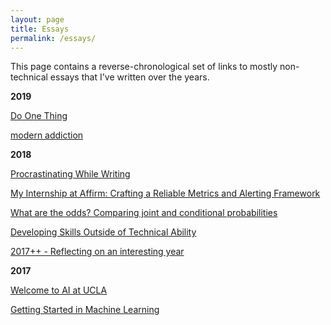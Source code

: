 ```yaml
---
layout: page
title: Essays
permalink: /essays/
---
```


This page contains a reverse-chronological set of links to mostly non-technical essays that I've written over the years.

**2019**

[Do One Thing](https://rohanvarma.me/essays/one_thing)

[modern addiction](https://rohanvarma.me/essays/addiction)

**2018**

[Procrastinating While Writing](https://rohanvarma.me/procrastination/)

[My Internship at Affirm: Crafting a Reliable Metrics and Alerting Framework](https://tech.affirm.com/my-internship-at-affirm-crafting-a-reliable-metrics-and-alerting-framework-35c85eabaddf?source=your_stories_page---------------------------)

[What are the odds? Comparing joint and conditional probabilities](https://google.com)

[Developing Skills Outside of Technical Ability](https://google.com)

[2017++ - Reflecting on an interesting year](https://google.com)

**2017**

[Welcome to AI at UCLA](https://google.com)

[Getting Started in Machine Learning](https://google.com)



